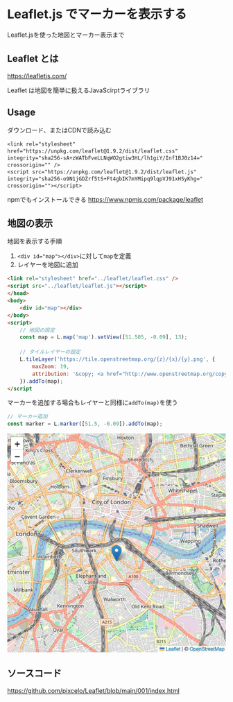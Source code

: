 # Leaflet.js でマーカーを表示する
Leaflet.jsを使った地図とマーカー表示まで

## Leaflet とは
https://leafletjs.com/

Leaflet は地図を簡単に扱えるJavaScirptライブラリ

## Usage
ダウンロード、またはCDNで読み込む
```
<link rel="stylesheet" href="https://unpkg.com/leaflet@1.9.2/dist/leaflet.css" integrity="sha256-sA+zWATbFveLLNqWO2gtiw3HL/lh1giY/Inf1BJ0z14=" crossorigin="" />
<script src="https://unpkg.com/leaflet@1.9.2/dist/leaflet.js" integrity="sha256-o9N1jGDZrf5tS+Ft4gbIK7mYMipq9lqpVJ91xHSyKhg=" crossorigin=""></script>
```
npmでもインストールできる
https://www.npmjs.com/package/leaflet

## 地図の表示
地図を表示する手順
1. `<div id="map"></div>`に対して`map`を定義
2. レイヤーを地図に追加

```html
<link rel="stylesheet" href="../leaflet/leaflet.css" />
<script src="../leaflet/leaflet.js"></script>
</head>
<body>
    <div id="map"></div>
</body>
<script>
    // 地図の設定
    const map = L.map('map').setView([51.505, -0.09], 13);

    // タイルレイヤーの設定
    L.tileLayer('https://tile.openstreetmap.org/{z}/{x}/{y}.png', {
        maxZoom: 19,
        attribution: '&copy; <a href="http://www.openstreetmap.org/copyright">OpenStreetMap</a>'
    }).addTo(map);
</script
```

マーカーを追加する場合もレイヤーと同様に`addTo(map)`を使う
```javascript
// マーカー追加
const marker = L.marker([51.5, -0.09]).addTo(map);
```

<body>
    <div id="map"></div>
</body>
<script>
    const map = L.map('map').setView([51.505, -0.09], 13);

    L.tileLayer('https://tile.openstreetmap.org/{z}/{x}/{y}.png', {
        maxZoom: 19,
        attribution: '&copy; <a href="http://www.openstreetmap.org/copyright">OpenStreetMap</a>'
    }).addTo(map);

    const marker = L.marker([51.5, -0.09]).addTo(map);
</script>

![graph](../site/img/leaflet_marker.png)<br/>

## ソースコード

https://github.com/pixcelo/Leaflet/blob/main/001/index.html
